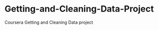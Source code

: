 Getting-and-Cleaning-Data-Project
=================================

Coursera Getting and Cleaning Data project
